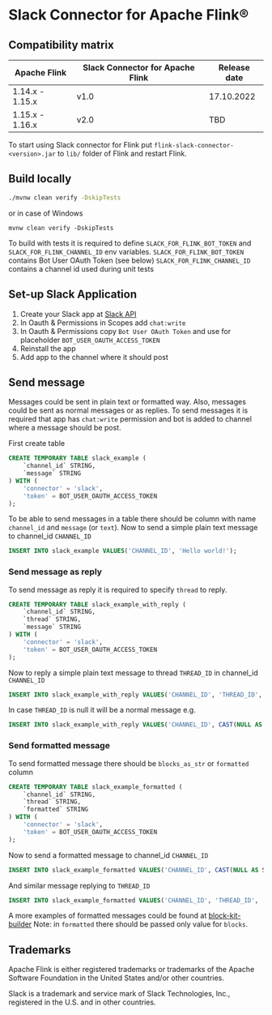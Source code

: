 # Slack Connector for Apache Flink®

## Compatibility matrix

| Apache Flink    | Slack Connector for Apache Flink | Release date |
|-----------------|----------------------------------|--------------|
| 1.14.x - 1.15.x | v1.0                             | 17.10.2022   |
| 1.15.x - 1.16.x | v2.0                             | TBD          |

To start using Slack connector for Flink put `flink-slack-connector-<version>.jar`
to `lib/` folder of Flink and restart Flink.

## Build locally
```bash
./mvnw clean verify -DskipTests
```
or in case of Windows
```
mvnw clean verify -DskipTests
```
To build with tests it is required to define `SLACK_FOR_FLINK_BOT_TOKEN` and `SLACK_FOR_FLINK_CHANNEL_ID` env variables.
`SLACK_FOR_FLINK_BOT_TOKEN` contains Bot User OAuth Token (see below)
`SLACK_FOR_FLINK_CHANNEL_ID` contains a channel id used during unit tests

## Set-up Slack Application
1. Create your Slack app at [Slack API](https://api.slack.com/apps)
2. In Oauth & Permissions in Scopes add `chat:write`
3. In Oauth & Permissions copy `Bot User OAuth Token` and use for placeholder `BOT_USER_OAUTH_ACCESS_TOKEN`
4. Reinstall the app
5. Add app to the channel where it should post 

## Send message

Messages could be sent in plain text or formatted way. Also, messages could be sent as normal messages or as replies.
To send messages it is required that app has `chat:write` permission and bot is added to channel where a message should be post.

First create table
```sql
CREATE TEMPORARY TABLE slack_example (
    `channel_id` STRING,
    `message` STRING 
) WITH (
    'connector' = 'slack',
    'token' = BOT_USER_OAUTH_ACCESS_TOKEN
);
```
To be able to send messages in a table there should be column with name `channel_id` and `message` (or `text`).
Now to send a simple plain text message to channel_id `CHANNEL_ID`
```sql
INSERT INTO slack_example VALUES('CHANNEL_ID', 'Hello world!');
```

### Send message as reply
To send message as reply it is required to specify `thread` to reply.
```sql
CREATE TEMPORARY TABLE slack_example_with_reply (
    `channel_id` STRING,
    `thread` STRING,
    `message` STRING 
) WITH (
    'connector' = 'slack',
    'token' = BOT_USER_OAUTH_ACCESS_TOKEN
);
```
Now to reply a simple plain text message to thread `THREAD_ID` in channel_id `CHANNEL_ID`
```sql
INSERT INTO slack_example_with_reply VALUES('CHANNEL_ID', 'THREAD_ID', 'Hello world!');
```
In case `THREAD_ID` is null it will be a normal message e.g.
```sql
INSERT INTO slack_example_with_reply VALUES('CHANNEL_ID', CAST(NULL AS STRING), 'Hello world!');
```

### Send formatted message
To send formatted message there should be `blocks_as_str` or `formatted` column
```sql
CREATE TEMPORARY TABLE slack_example_formatted (
    `channel_id` STRING,
    `thread` STRING,
    `formatted` STRING 
) WITH (
    'connector' = 'slack',
    'token' = BOT_USER_OAUTH_ACCESS_TOKEN
);
```
Now to send a formatted message to channel_id `CHANNEL_ID`
```sql
INSERT INTO slack_example_formatted VALUES('CHANNEL_ID', CAST(NULL AS STRING), '[{"type": "divider"}]');
```
And similar message replying to `THREAD_ID`
```sql
INSERT INTO slack_example_formatted VALUES('CHANNEL_ID', 'THREAD_ID', '[{"type": "divider"}]');
```

A more examples of formatted messages could be found at [block-kit-builder](https://app.slack.com/block-kit-builder)
Note: in `formatted` there should be passed only value for `blocks`.

## Trademarks

Apache Flink is either registered trademarks or trademarks of the Apache Software Foundation in the United States and/or other countries.

Slack is a trademark and service mark of Slack Technologies, Inc., registered in the U.S. and in other countries.
